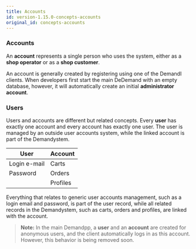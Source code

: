 ```yaml
---
title: Accounts
id: version-1.15.0-concepts-accounts
original_id: concepts-accounts
---
```


### Accounts

An **account** represents a single person who uses the system, either as a **shop operator** or as a **shop customer**.

An account is generally created by registering using one of the DemandI clients. When developers first start the main DeDemand with an empty database, however, it will automatically create an initial **administrator account**.

### Users

Users and accounts are different but related concepts. Every **user** has exactly one account and every account has exactly one user. The user is managed by an outside user accounts system, while the linked account is part of the Demandystem.

| User         | Account  |
| ------------ | -------- |
| Login e-mail | Carts    |
| Password     | Orders   |
|              | Profiles |

Everything that relates to generic user accounts management, such as a login email and password, is part of the user record, while all related records in the Demandystem, such as carts, orders and profiles, are linked with the account.

> **Note:** In the main Demandpp, a **user** and an **account** are created for anonymous users, and the client automatically logs in as this account. However, this behavior is being removed soon.
